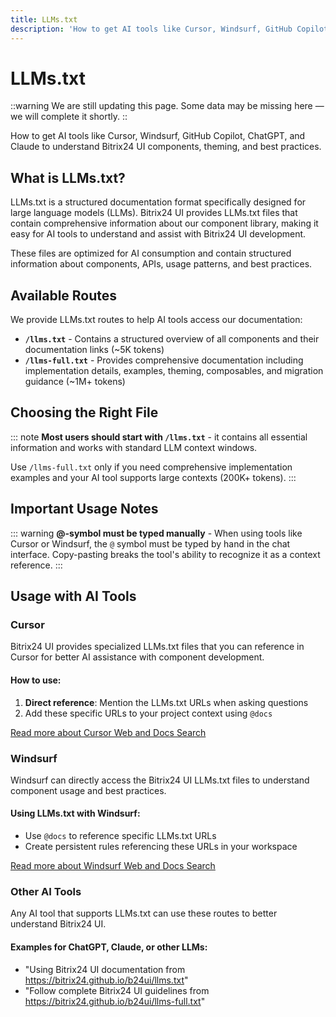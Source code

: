 ```yaml
---
title: LLMs.txt
description: 'How to get AI tools like Cursor, Windsurf, GitHub Copilot, ChatGPT, and Claude to understand Bitrix24 UI components, theming, and best practices.'
---
```

# LLMs.txt

::warning
We are still updating this page. Some data may be missing here — we will complete it shortly.
::

<Description>
  How to get AI tools like Cursor, Windsurf, GitHub Copilot, ChatGPT, and Claude to understand Bitrix24 UI components, theming, and best practices.
</Description>

## What is LLMs.txt?

LLMs.txt is a structured documentation format specifically designed for large language models (LLMs). Bitrix24 UI provides LLMs.txt files that contain comprehensive information about our component library, making it easy for AI tools to understand and assist with Bitrix24 UI development.

These files are optimized for AI consumption and contain structured information about components, APIs, usage patterns, and best practices.

## Available Routes

We provide LLMs.txt routes to help AI tools access our documentation:

- **`/llms.txt`** - Contains a structured overview of all components and their documentation links (~5K tokens)
- **`/llms-full.txt`** - Provides comprehensive documentation including implementation details, examples, theming, composables, and migration guidance (~1M+ tokens)

## Choosing the Right File

::: note
**Most users should start with `/llms.txt`** - it contains all essential information and works with standard LLM context windows.

Use `/llms-full.txt` only if you need comprehensive implementation examples and your AI tool supports large contexts (200K+ tokens).
:::

## Important Usage Notes

::: warning
**@-symbol must be typed manually** - When using tools like Cursor or Windsurf, the `@` symbol must be typed by hand in the chat interface. Copy-pasting breaks the tool's ability to recognize it as a context reference.
:::

## Usage with AI Tools

### Cursor

Bitrix24 UI provides specialized LLMs.txt files that you can reference in Cursor for better AI assistance with component development.

#### How to use:

1. **Direct reference**: Mention the LLMs.txt URLs when asking questions
2. Add these specific URLs to your project context using `@docs`

[Read more about Cursor Web and Docs Search](https://docs.cursor.com/en/context/@-symbols/@-docs)

### Windsurf

Windsurf can directly access the Bitrix24 UI LLMs.txt files to understand component usage and best practices.

#### Using LLMs.txt with Windsurf:

- Use `@docs` to reference specific LLMs.txt URLs
- Create persistent rules referencing these URLs in your workspace

[Read more about Windsurf Web and Docs Search](https://docs.windsurf.com/windsurf/cascade/web-search)

### Other AI Tools

Any AI tool that supports LLMs.txt can use these routes to better understand Bitrix24 UI.

#### Examples for ChatGPT, Claude, or other LLMs:

- "Using Bitrix24 UI documentation from https://bitrix24.github.io/b24ui/llms.txt"
- "Follow complete Bitrix24 UI guidelines from https://bitrix24.github.io/b24ui/llms-full.txt"
